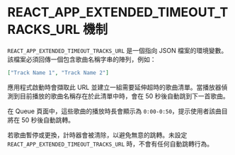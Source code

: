 # REACT_APP_EXTENDED_TIMEOUT_TRACKS_URL 機制

`REACT_APP_EXTENDED_TIMEOUT_TRACKS_URL` 是一個指向 JSON 檔案的環境變數。該檔案必須回傳一個包含歌曲名稱字串的陣列，例如：

```json
["Track Name 1", "Track Name 2"]
```

應用程式啟動時會擷取此 URL 並建立一組需要延伸超時的歌曲清單。當播放器偵測到目前播放的歌曲名稱存在於此清單中時，會在 50 秒後自動跳到下一首歌曲。

在 Queue 頁面中，這些歌曲的播放時長會顯示為 `0:00-0:50`，提示使用者該曲目將在 50 秒後自動跳轉。

若歌曲暫停或更換，計時器會被清除，以避免無意的跳轉。未設定 `REACT_APP_EXTENDED_TIMEOUT_TRACKS_URL` 時，不會有任何自動跳轉行為。

